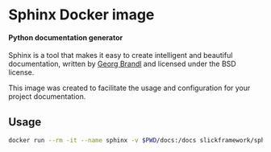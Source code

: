 # Sphinx Docker image

#### Python documentation generator

Sphinx is a tool that makes it easy to create intelligent and beautiful documentation,
written by [Georg Brandl](https://github.com/birkenfeld) and licensed under the BSD license.

This image was created to facilitate the usage and configuration for your project documentation.

## Usage

``` bash
docker run --rm -it --name sphinx -v $PWD/docs:/docs slickframework/sphinx 
```